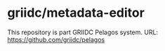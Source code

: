 # griidc/metadata-editor

This repository is part GRIIDC Pelagos system. URL: https://github.com/griidc/pelagos
